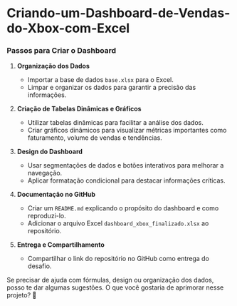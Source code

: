 # Criando-um-Dashboard-de-Vendas-do-Xbox-com-Excel


### **Passos para Criar o Dashboard**
1. **Organização dos Dados**  
   - Importar a base de dados `base.xlsx` para o Excel.  
   - Limpar e organizar os dados para garantir a precisão das informações.  

2. **Criação de Tabelas Dinâmicas e Gráficos**  
   - Utilizar tabelas dinâmicas para facilitar a análise dos dados.  
   - Criar gráficos dinâmicos para visualizar métricas importantes como faturamento, volume de vendas e tendências.  

3. **Design do Dashboard**  
   - Usar segmentações de dados e botões interativos para melhorar a navegação.  
   - Aplicar formatação condicional para destacar informações críticas.  

4. **Documentação no GitHub**  
   - Criar um `README.md` explicando o propósito do dashboard e como reproduzi-lo.  
   - Adicionar o arquivo Excel `dashboard_xbox_finalizado.xlsx` ao repositório.  

5. **Entrega e Compartilhamento**  
   - Compartilhar o link do repositório no GitHub como entrega do desafio.  

Se precisar de ajuda com fórmulas, design ou organização dos dados, posso te dar algumas sugestões. O que você gostaria de aprimorar nesse projeto? 🚀
